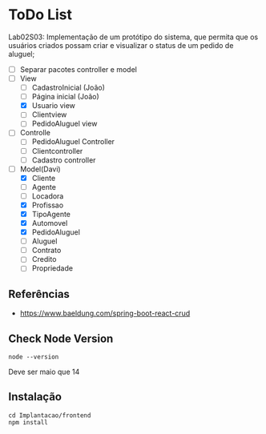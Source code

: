 # ToDo List
Lab02S03: Implementação de um protótipo do sistema, que permita que os usuários criados possam criar e visualizar o status de um pedido de aluguel;

- [ ] Separar pacotes controller e model
- [ ] View
  - [ ] CadastroInicial (João)
  - [ ] Página inicial (João)
  - [x] Usuario view
  - [ ] Clientview
  - [ ] PedidoAluguel view
- [ ] Controlle
  - [ ] PedidoAluguel Controller
  - [ ] Clientcontroller
  - [ ] Cadastro controller
- [ ] Model(Davi) 
  - [X] Cliente
  - [ ] Agente
  - [ ] Locadora
  - [X] Profissao
  - [X] TipoAgente
  - [X] Automovel
  - [X] PedidoAluguel
  - [ ] Aluguel
  - [ ] Contrato
  - [ ] Credito
  - [ ] Propriedade 
  
## Referências
  * https://www.baeldung.com/spring-boot-react-crud

## Check Node Version

```
node --version
```
Deve ser maio que 14

## Instalação

```
cd Implantacao/frontend
npm install
```
